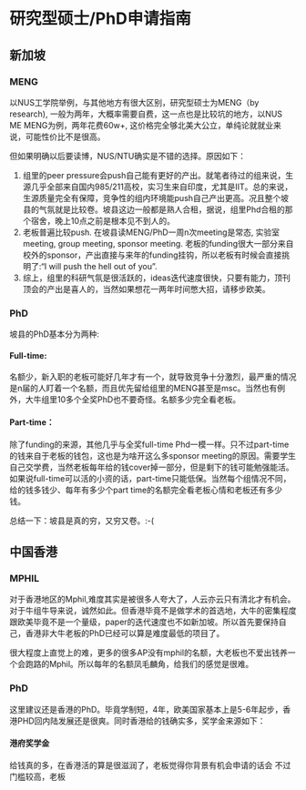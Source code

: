 # 研究型硕士/PhD申请指南

## 新加坡

### MENG

以NUS工学院举例，与其他地方有很大区别，研究型硕士为MENG（by research), 一般为两年，大概率需要自费，这一点也是比较坑的地方，以NUS ME MENG为例，两年花费60w+, 这价格完全够北美大公立，单纯论就就业来说，可能性价比不是很高。

但如果明确以后要读博，NUS/NTU确实是不错的选择。原因如下：

1. 组里的peer pressure会push自己能有更好的产出。就笔者待过的组来说，生源几乎全部来自国内985/211高校，实习生来自印度，尤其是IIT。总的来说，生源质量完全有保障，竞争性的组内环境能push自己产出更高。况且整个坡县的气氛就是比较卷。坡县这边一般都是熟人合租，据说，组里Phd合租的那个宿舍，晚上10点之前是根本见不到人的。
2. 老板普遍比较push. 在坡县读MENG/PhD一周n次meeting是常态, 实验室meeting, group meeting, sponsor meeting. 老板的funding很大一部分来自校外的sponsor，产出直接与来年的funding挂钩，所以老板有时候会直接挑明了:“I will push the hell out of you”.
3. 综上，组里的科研气氛是很活跃的，ideas迭代速度很快，只要有能力，顶刊顶会的产出是喜人的，当然如果想花一两年时间憋大招，请移步欧美。

### PhD

坡县的PhD基本分为两种:

#### Full-time:&#x20;

名额少，新入职的老板可能好几年才有一个，就导致竞争十分激烈，最严重的情况是n届的人盯着一个名额，而且优先留给组里的MENG甚至是msc。当然也有例外，大牛组里10多个全奖PhD也不要奇怪。名额多少完全看老板。

#### Part-time：&#x20;

除了funding的来源，其他几乎与全奖full-time Phd一模一样。只不过part-time的钱来自于老板的钱包，这也是为啥开这么多sponsor meeting的原因。需要学生自己交学费，当然老板每年给的钱cover掉一部分，但是剩下的钱可能勉强能活。如果说full-time可以活的小资的话，part-time只能低保。当然每个组情况不同，给的钱多钱少、每年有多少个part time的名额完全看老板心情和老板还有多少钱。

总结一下：坡县是真的穷，又穷又卷。:-(

## 中国香港

### MPHIL

对于香港地区的Mphil,难度其实是被很多人夸大了，人云亦云只有清北才有机会。对于牛组牛导来说，诚然如此。但香港毕竟不是做学术的首选地，大牛的密集程度跟欧美毕竟不是一个量级，paper的迭代速度也不如新加坡。所以首先要保持自己，香港非大牛老板的PhD已经可以算是难度最低的项目了。

很大程度上直觉上的难，更多的很多AP没有mphil的名额，大老板也不爱出钱养一个会跑路的Mphil。所以每年的名额凤毛麟角，给我们的感觉是很难。



### PhD

这里建议还是香港的PhD。毕竟学制短，4年，欧美国家基本上是5-6年起步，香港PHD回内陆发展还是很爽。同时香港给的钱确实多，奖学金来源如下：

#### 港府奖学金

给钱真的多，在香港活的算是很滋润了，老板觉得你背景有机会申请的话会 不过门槛较高，老板






